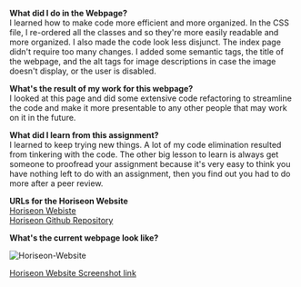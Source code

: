 **What did I do in the Webpage?**<BR />
I learned how to make code more efficient and more organized. In the CSS file, I re-ordered all the classes and so they're more easily readable and more organized.
I also made the code look less disjunct. The index page didn't require too many changes. I added some semantic tags, the title of the webpage, and the alt tags for 
image descriptions in case the image doesn't display, or the user is disabled.

**What's the result of my work for this webpage?** <BR />
I looked at this page and did some extensive code refactoring to streamline the code and make it more presentable to any other people that may work on it in the future.

**What did I learn from this assignment?** <BR />
I learned to keep trying new things. A lot of my code elimination resulted from tinkering with the code. The other big lesson to learn is always get someone to proofread your 
assignment because it's very easy to think you have nothing left to do with an assignment, then you find out you had to do more after a peer review.

**URLs for the Horiseon Website** <BR />
<a href ="https://burkemm.github.io/Horiseon-Website---Homework1/#social-media-marketing">Horiseon Webiste</a> <BR />
<a href ="https://github.com/burkemm/Horiseon-Website">Horiseon Github Repository</a>

**What's the current webpage look like?** <BR />

![Horiseon-Website](./assets/images/Horiseon-Website.png)

<a href="https://github.com/burkemm/Horiseon-Website---Homework1/blob/main/assets/images/Horiseon-Website.png"> Horiseon Website Screenshot link</a>